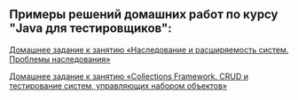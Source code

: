 ## Примеры решений домашних работ по курсу "Java для тестировщиков":

[Домашнее задание к занятию «Наследование и расширяемость систем. Проблемы наследования»](https://github.com/QA-USV/MyJavaLessonProduct)

[Домашнее задание к занятию «Collections Framework. CRUD и тестирование систем, управляющих набором объектов»](https://github.com/QA-USV/MyJavaLessonTournament)
